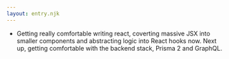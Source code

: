 ```yaml
---
layout: entry.njk
---
```


- Getting really comfortable writing react, coverting massive JSX into smaller components and abstracting logic into React hooks now. Next up, getting comfortable with the backend stack, Prisma 2 and GraphQL.
